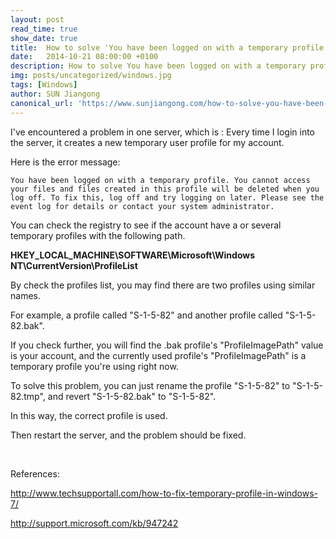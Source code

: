 ```yaml
---
layout: post
read_time: true
show_date: true
title:  How to solve 'You have been logged on with a temporary profile error' in Windows?
date:   2014-10-21 08:00:00 +0100
description: How to solve You have been logged on with a temporary profile error in Windows
img: posts/uncategorized/windows.jpg 
tags: [Windows]
author: SUN Jiangong
canonical_url: 'https://www.sunjiangong.com/how-to-solve-you-have-been-logged-on-with-a-temporary-profile-error-in-windows.html'
---
```



I've encountered a problem in one server, which is : Every time I login into the server, it creates a new temporary user profile for my account.


Here is the error message:

```batch
You have been logged on with a temporary profile. You cannot access your files and files created in this profile will be deleted when you log off. To fix this, log off and try logging on later. Please see the event log for details or contact your system administrator.
```

<!--more-->

You can check the registry to see if the account have a or several temporary profiles with the following path.

**HKEY_LOCAL_MACHINE\SOFTWARE\Microsoft\Windows NT\CurrentVersion\ProfileList**

By check the profiles list, you may find there are two profiles using similar names.

For example, a profile called "S-1-5-82" and another profile called "S-1-5-82.bak".

If you check further, you will find the .bak profile's "ProfileImagePath" value is your account, and the currently used profile's "ProfileImagePath" is a temporary profile you're using right now.


To solve this problem, you can just rename the profile "S-1-5-82" to "S-1-5-82.tmp", and revert "S-1-5-82.bak" to "S-1-5-82".

In this way, the correct profile is used. 

Then restart the server, and the problem should be fixed.


<br/>

References:

http://www.techsupportall.com/how-to-fix-temporary-profile-in-windows-7/

http://support.microsoft.com/kb/947242
